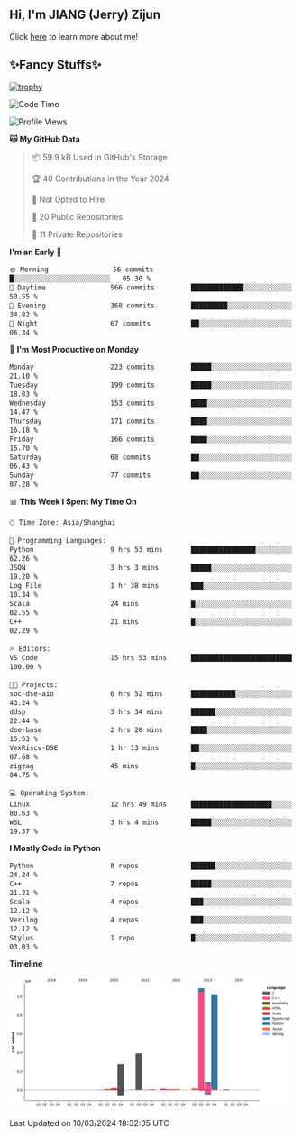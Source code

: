 ## Hi, I'm JIANG (Jerry) Zijun

Click [here](https://jzjerry.github.io/about/) to learn more about me!

## ✨Fancy Stuffs✨
[![trophy](https://github-profile-trophy.vercel.app/?username=jzjerry&theme=onedark)](https://github.com/ryo-ma/github-profile-trophy)
<!--START_SECTION:waka-->
![Code Time](http://img.shields.io/badge/Code%20Time-291%20hrs%2045%20mins-blue)

![Profile Views](http://img.shields.io/badge/Profile%20Views-5-blue)

**🐱 My GitHub Data** 

> 📦 59.9 kB Used in GitHub's Storage 
 > 
> 🏆 40 Contributions in the Year 2024
 > 
> 🚫 Not Opted to Hire
 > 
> 📜 20 Public Repositories 
 > 
> 🔑 11 Private Repositories 
 > 
**I'm an Early 🐤** 

```text
🌞 Morning                56 commits          █░░░░░░░░░░░░░░░░░░░░░░░░   05.30 % 
🌆 Daytime                566 commits         █████████████░░░░░░░░░░░░   53.55 % 
🌃 Evening                368 commits         █████████░░░░░░░░░░░░░░░░   34.82 % 
🌙 Night                  67 commits          ██░░░░░░░░░░░░░░░░░░░░░░░   06.34 % 
```
📅 **I'm Most Productive on Monday** 

```text
Monday                   223 commits         █████░░░░░░░░░░░░░░░░░░░░   21.10 % 
Tuesday                  199 commits         █████░░░░░░░░░░░░░░░░░░░░   18.83 % 
Wednesday                153 commits         ████░░░░░░░░░░░░░░░░░░░░░   14.47 % 
Thursday                 171 commits         ████░░░░░░░░░░░░░░░░░░░░░   16.18 % 
Friday                   166 commits         ████░░░░░░░░░░░░░░░░░░░░░   15.70 % 
Saturday                 68 commits          ██░░░░░░░░░░░░░░░░░░░░░░░   06.43 % 
Sunday                   77 commits          ██░░░░░░░░░░░░░░░░░░░░░░░   07.28 % 
```


📊 **This Week I Spent My Time On** 

```text
🕑︎ Time Zone: Asia/Shanghai

💬 Programming Languages: 
Python                   9 hrs 53 mins       ████████████████░░░░░░░░░   62.26 % 
JSON                     3 hrs 3 mins        █████░░░░░░░░░░░░░░░░░░░░   19.20 % 
Log File                 1 hr 38 mins        ███░░░░░░░░░░░░░░░░░░░░░░   10.34 % 
Scala                    24 mins             █░░░░░░░░░░░░░░░░░░░░░░░░   02.55 % 
C++                      21 mins             █░░░░░░░░░░░░░░░░░░░░░░░░   02.29 % 

🔥 Editors: 
VS Code                  15 hrs 53 mins      █████████████████████████   100.00 % 

🐱‍💻 Projects: 
soc-dse-aio              6 hrs 52 mins       ███████████░░░░░░░░░░░░░░   43.24 % 
ddsp                     3 hrs 34 mins       ██████░░░░░░░░░░░░░░░░░░░   22.44 % 
dse-base                 2 hrs 28 mins       ████░░░░░░░░░░░░░░░░░░░░░   15.53 % 
VexRiscv-DSE             1 hr 13 mins        ██░░░░░░░░░░░░░░░░░░░░░░░   07.68 % 
zigzag                   45 mins             █░░░░░░░░░░░░░░░░░░░░░░░░   04.75 % 

💻 Operating System: 
Linux                    12 hrs 49 mins      ████████████████████░░░░░   80.63 % 
WSL                      3 hrs 4 mins        █████░░░░░░░░░░░░░░░░░░░░   19.37 % 
```

**I Mostly Code in Python** 

```text
Python                   8 repos             ██████░░░░░░░░░░░░░░░░░░░   24.24 % 
C++                      7 repos             █████░░░░░░░░░░░░░░░░░░░░   21.21 % 
Scala                    4 repos             ███░░░░░░░░░░░░░░░░░░░░░░   12.12 % 
Verilog                  4 repos             ███░░░░░░░░░░░░░░░░░░░░░░   12.12 % 
Stylus                   1 repo              █░░░░░░░░░░░░░░░░░░░░░░░░   03.03 % 
```



**Timeline**

![Lines of Code chart](https://raw.githubusercontent.com/Jzjerry/Jzjerry/main/assets/bar_graph.png)


 Last Updated on 10/03/2024 18:32:05 UTC
<!--END_SECTION:waka-->
